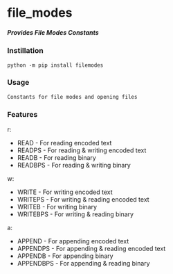 
# file_modes
##### *Provides File Modes Constants*

### Instillation
    python -m pip install filemodes

### Usage
    Constants for file modes and opening files

### Features
r:
* READ - For reading encoded text
* READPS - For reading & writing encoded text
* READB - For reading binary
* READBPS - For reading & writing binary

w:
* WRITE - For writing encoded text
* WRITEPS - For writing & reading encoded text
* WRITEB - For writing binary
* WRITEBPS - For writing & reading binary

a:
* APPEND - For appending encoded text
* APPENDPS - For appending & reading encoded text
* APPENDB - For appending binary
* APPENDBPS - For appending & reading binary